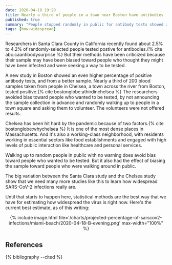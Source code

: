 ```yaml
---
date: 2020-04-18 19:20
title: Nearly a third of people in a town near Boston have antibodies
published: true
summary: "People stopped randomly in public for antibody tests showed a surprisingly rate"
tags: [how-widespread]
---
```


Researchers in Santa Clara County in California recently found about 2.5% to 4.2% of randomly-selected people tested postive for antibodies.{% cite abc:caantibodysurprise %}  But their methods have been criticized because their sample may have been biased toward people who thought they might have been infected and were seeking a way to be tested.

A new study in Boston showed an even higher percentage of positive antibody tests, and from a better sample.  Nearly a third of 200 blood samples taken from people in Chelsea, a town across the river from Boston, tested positive.{% cite bostonglobe:athirdinchelsea %}  The researchers avoided bias toward people who wanted to be tested, by not announcing the sample collection in advance and randomly walking up to people in a town square and asking them to volunteer.  The volunteers were not offered results.

Chelsea has been hit hard by the pandemic because of two factors.{% cite bostonglobe:whychelsea %}  It is one of the most dense places in Massachusetts.  And it's also a working-class neighborhood, with residents working in essential sectors like food establishments and engaged with high levels of public interaction like healthcare and personal services.

Walking up to random people in public with no warning does avoid bias toward people who wanted to be tested.  But it also had the effect of biasing the sample toward people who were walking around in public.

The big variation between the Santa Clara study and the Chelsea study show that we need many more studies like this to learn how widespread SARS-CoV-2 infections really are.

Until that starts to happen here, statistical methods are the best way that we have for estimating how widespread the virus is right now.  Here's the current best estimate, as of this writing:

<p>
<center>
{% include image.html file='/charts/projected-percentage-of-sarscov2-infections/miami-beach/2020-04-18-B-evening.png' max-width="100%" %}
</center>
</p>

<h2>References</h2>

{% bibliography --cited %}
